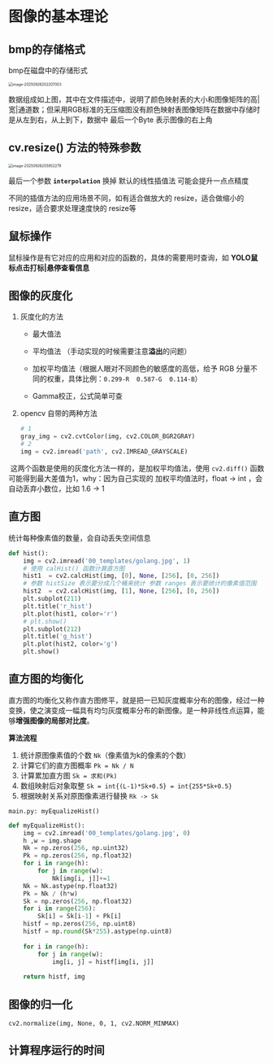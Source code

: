 # 图像的基本理论

## bmp的存储格式

bmp在磁盘中的存储形式

<img src="https://gitee.com/jak-ma/graph-s/raw/master/imgs/20250926202214173.png" alt="image-20250926202207003" style="zoom: 50%;" />

数据组成如上图，其中在文件描述中，说明了颜色映射表的大小和图像矩阵的高|宽|通道数；但采用RGB标准的无压缩图没有颜色映射表图像矩阵在数据中存储时是从左到右，从上到下，数据中 最后一个Byte 表示图像的右上角

## cv.resize() 方法的特殊参数

<img src="https://gitee.com/jak-ma/graph-s/raw/master/imgs/20250926205852345.png" alt="image-20250926205852279" style="zoom:50%;" />

最后一个参数 **`interpolation`**  换掉 默认的线性插值法 可能会提升一点点精度

不同的插值方法的应用场景不同，如有适合做放大的 resize，适合做缩小的 resize，适合要求处理速度快的 resize等

## 鼠标操作

鼠标操作是有它对应的应用和对应的函数的，具体的需要用时查询，如 **YOLO鼠标点击打标|悬停查看信息**

## 图像的灰度化

1. 灰度化的方法

   - 最大值法

   - 平均值法 （手动实现的时候需要注意**溢出**的问题）

   - 加权平均值法（根据人眼对不同颜色的敏感度的高低，给予 RGB 分量不同的权重，具体比例：`0.299-R  0.587-G  0.114-B`）

   - Gamma校正，公式简单可查

2. opencv 自带的两种方法

   ```py
   # 1
   gray_img = cv2.cvtColor(img, cv2.COLOR_BGR2GRAY)
   # 2
   img = cv2.imread('path', cv2.IMREAD_GRAYSCALE)
   ```

​	这两个函数是使用的灰度化方法一样的，是加权平均值法，使用 `cv2.diff()`  函数可能得到最大差值为1，why：因为自己实现的 加权平均值法时，float -> int ，会自动丢弃小数位，比如 1.6 -> 1

## 直方图

统计每种像素值的数量，会自动丢失空间信息

```py
def hist():
    img = cv2.imread('00_templates/golang.jpg', 1)
    # 使用 calHist() 函数计算直方图
    hist1  = cv2.calcHist(img, [0], None, [256], [0, 256])  
    # 参数 histSize 表示要分成几个桶来统计 参数 ranges 表示要统计的像素值范围
    hist2  = cv2.calcHist(img, [1], None, [256], [0, 256])
    plt.subplot(211)
    plt.title('r_hist')
    plt.plot(hist1, color='r')
    # plt.show()
    plt.subplot(212)
    plt.title('g_hist')
    plt.plot(hist2, color='g')
    plt.show()
```

## 直方图的均衡化

直方图的均衡化又称作直方图修平，就是把一已知灰度概率分布的图像，经过一种变换，使之演变成一幅具有均匀灰度概率分布的新图像。是一种非线性点运算，能够**增强图像的局部对比度**。

**算法流程**

1. 统计原图像素值的个数 `Nk`（像素值为k的像素的个数）
2. 计算它们的直方图概率 `Pk = Nk / N`
3. 计算累加直方图 `Sk = 求和(Pk)` 
4. 数组映射后对象取整 `Sk = int{(L-1)*Sk+0.5} = int{255*Sk+0.5}`
5. 根据映射关系对原图像素进行替换 `Rk -> Sk`

`main.py: myEqualizeHist()`

```py
def myEqualizeHist():
    img = cv2.imread('00_templates/golang.jpg', 0)
    h ,w = img.shape
    Nk = np.zeros(256, np.uint32)
    Pk = np.zeros(256, np.float32)
    for i in range(h):
        for j in range(w):
            Nk[img[i, j]]+=1
    Nk = Nk.astype(np.float32)
    Pk = Nk / (h*w)
    Sk = np.zeros(256, np.float32)
    for i in range(256):
        Sk[i] = Sk[i-1] + Pk[i]
    histf = np.zeros(256, np.uint8)
    histf = np.round(Sk*255).astype(np.uint8)
    
    for i in range(h):
        for j in range(w):
            img[i, j] = histf[img[i, j]]
    
    return histf, img
```

## 图像的归一化

`cv2.normalize(img, None, 0, 1, cv2.NORM_MINMAX)`

## 计算程序运行的时间
